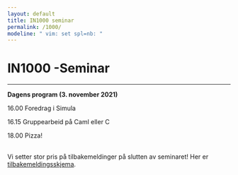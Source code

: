 ```yaml
---
layout: default
title: IN1000 seminar
permalink: /1000/
modeline: " vim: set spl=nb: "
---
```


# IN1000 -Seminar

---

**Dagens program (3. november 2021)**

16.00 Foredrag i Simula

16.15 Gruppearbeid på Caml eller C

18.00 Pizza!
<br><br>

Vi setter stor pris på tilbakemeldinger på slutten av seminaret! Her er [tilbakemeldingsskjema](https://nettskjema.no/a/tilbakemelding-h21).
